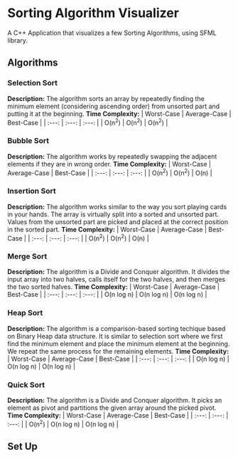 # Sorting Algorithm Visualizer
A C++ Application that visualizes a few Sorting Algorithms, using 
SFML library.

## Algorithms
### Selection Sort
**Description:** The algorithm sorts an array by repeatedly finding the minimum element (considering ascending order) from unsorted part and putting it at the beginning.
**Time Complexity:**
|   Worst-Case          |   Average-Case        |   Best-Case           |
|   :---:               |   :---:               |   :---:               |
|   O(n<sup>2</sup>)    |   O(n<sup>2</sup>)    |   O(n<sup>2</sup>)    |
### Bubble Sort
**Description:** The algorithm works by repeatedly swapping the adjacent elements if they are in wrong order.
**Time Complexity:**
|   Worst-Case          |   Average-Case        |   Best-Case           |
|   :---:               |   :---:               |   :---:               |
|   O(n<sup>2</sup>)    |   O(n<sup>2</sup>)    |   O(n)                |
### Insertion Sort
**Description:** The algorithm works similar to the way you sort playing cards in your hands. The array is virtually split into a sorted and unsorted part. Values from the unsorted part are picked and placed at the correct position in the sorted part.
**Time Complexity:**
|   Worst-Case          |   Average-Case        |   Best-Case           |
|   :---:               |   :---:               |   :---:               |
|   O(n<sup>2</sup>)    |   O(n<sup>2</sup>)    |   O(n)                |
### Merge Sort
**Description:** The algorithm is a Divide and Conquer algorithm. It divides the input array into two halves, calls itself for the two halves, and then merges the two sorted halves.
**Time Complexity:**
|   Worst-Case          |   Average-Case        |   Best-Case           |
|   :---:               |   :---:               |   :---:               |
|   O(n log n)          |   O(n log n)          |   O(n log n)          |
### Heap Sort
**Description:** The algorithm is a comparison-based sorting techique based on Binary Heap data structure. It is similar to selection sort where we first find the minimum element and place the minimum element at the beginning. We repeat the same process for the remaining elements.
**Time Complexity:**
|   Worst-Case          |   Average-Case        |   Best-Case           |
|   :---:               |   :---:               |   :---:               |
|   O(n log n)          |   O(n log n)          |   O(n log n)          |
### Quick Sort
**Description:** The algorithm is a Divide and Conquer algorithm. It picks an element as pivot and partitions the given array around the picked pivot.
**Time Complexity:**
|   Worst-Case          |   Average-Case        |   Best-Case           |
|   :---:               |   :---:               |   :---:               |
|   O(n<sup>2</sup>)    |   O(n log n)          |   O(n log n)          |

## Set Up